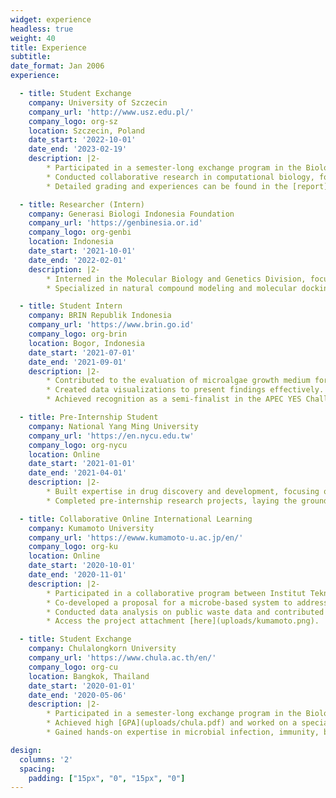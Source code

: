 ```yaml
---
widget: experience
headless: true
weight: 40
title: Experience
subtitle:
date_format: Jan 2006
experience:

  - title: Student Exchange
    company: University of Szczecin
    company_url: 'http://www.usz.edu.pl/'
    company_logo: org-sz
    location: Szczecin, Poland
    date_start: '2022-10-01'
    date_end: '2023-02-19'
    description: |2-
        * Participated in a semester-long exchange program in the Biology Department through the **Erasmus+ Scholarship**, achieving a perfect GPA (4/4).
        * Conducted collaborative research in computational biology, focusing on miRNA as a biomarker, leading to a [publication](https://edodanilyan.com/publication/mirna/).
        * Detailed grading and experiences can be found in the [report](uploads/erasmus.jpg).

  - title: Researcher (Intern)
    company: Generasi Biologi Indonesia Foundation
    company_url: 'https://genbinesia.or.id'
    company_logo: org-genbi
    location: Indonesia
    date_start: '2021-10-01'
    date_end: '2022-02-01'
    description: |2-
        * Interned in the Molecular Biology and Genetics Division, focusing on bioinformatics analysis.
        * Specialized in natural compound modeling and molecular docking, gaining hands-on experience in computational tools and techniques.

  - title: Student Intern
    company: BRIN Republik Indonesia
    company_url: 'https://www.brin.go.id'
    company_logo: org-brin
    location: Bogor, Indonesia
    date_start: '2021-07-01'
    date_end: '2021-09-01'
    description: |2-
        * Contributed to the evaluation of microalgae growth medium for Coellastrella sp. in the bioprocess laboratory.
        * Created data visualizations to present findings effectively.
        * Achieved recognition as a semi-finalist in the APEC YES Challenge for innovative approaches in bioprocess research.

  - title: Pre-Internship Student
    company: National Yang Ming University
    company_url: 'https://en.nycu.edu.tw'
    company_logo: org-nycu
    location: Online
    date_start: '2021-01-01'
    date_end: '2021-04-01'
    description: |2-
        * Built expertise in drug discovery and development, focusing on natural product exploration and computational molecular docking.
        * Completed pre-internship research projects, laying the groundwork for a career in pharmaceuticals and drug development.

  - title: Collaborative Online International Learning
    company: Kumamoto University
    company_url: 'https://ewww.kumamoto-u.ac.jp/en/'
    company_logo: org-ku
    location: Online
    date_start: '2020-10-01'
    date_end: '2020-11-01'
    description: |2-
        * Participated in a collaborative program between Institut Teknologi Sepuluh Nopember and Kumamoto University.
        * Co-developed a proposal for a microbe-based system to address food waste issues in Surabaya.
        * Conducted data analysis on public waste data and contributed to innovative solutions for renewable energy and waste management.
        * Access the project attachment [here](uploads/kumamoto.png).

  - title: Student Exchange
    company: Chulalongkorn University
    company_url: 'https://www.chula.ac.th/en/'
    company_logo: org-cu
    location: Bangkok, Thailand
    date_start: '2020-01-01'
    date_end: '2020-05-06'
    description: |2-
        * Participated in a semester-long exchange program in the Biology Department through the **ASEAN & NON-ASEAN Scholarship**.
        * Achieved high [GPA](uploads/chula.pdf) and worked on a special project about biological control for _Michania mirachanta_ in Saraburi, Thailand, under Prof. Chatchawan Chaisuekul.
        * Gained hands-on expertise in microbial infection, immunity, biodiversity, and environmental science.

design:
  columns: '2'
  spacing:
    padding: ["15px", "0", "15px", "0"]
---
```

